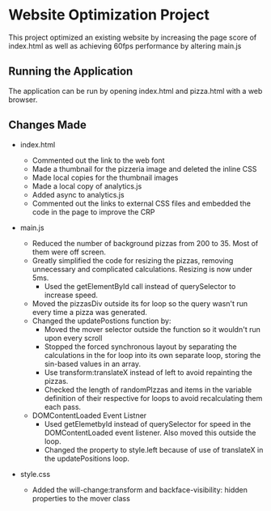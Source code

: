 # Website Optimization Project

This project optimized an existing website by increasing the page score of index.html as well as achieving 60fps performance by altering main.js

## Running the Application

The application can be run by opening index.html and pizza.html with a web browser.

## Changes Made

* index.html
	- Commented out the link to the web font
	- Made a thumbnail for the pizzeria image and deleted the inline CSS
	- Made local copies for the thumbnail images
	- Made a local copy of analytics.js
	- Added async to analytics.js
	- Commented out the links to external CSS files and embedded the code in the page to improve the CRP

* main.js
	- Reduced the number of background pizzas from 200 to 35. Most of them were off screen.
	- Greatly simplified the code for resizing the pizzas, removing unnecessary and complicated calculations. Resizing is now under 5ms.
		- Used the getElementById call instead of querySelector to increase speed.
	- Moved the pizzasDiv outside its for loop so the query wasn't run every time a pizza was generated.
	- Changed the updatePostions function by:
		- Moved the mover selector outside the function so it wouldn't run upon every scroll
		- Stopped the forced synchronous layout by separating the calculations in the for loop into its own separate loop, storing the sin-based values in an array.
		- Use transform:translateX instead of left to avoid repainting the pizzas.
		- Checked the length of randomPIzzas and items in the variable definition of their respective for loops to avoid recalculating them each pass.
	- DOMContentLoaded Event Listner
		- Used getElemetbyId instead of querySelector for speed in the DOMContentLoaded event listener.  Also moved this outside the loop.
		- Changed the property to style.left because of use of translateX in the updatePositions loop.

* style.css
	- Added the will-change:transform and backface-visibility: hidden properties to the mover class